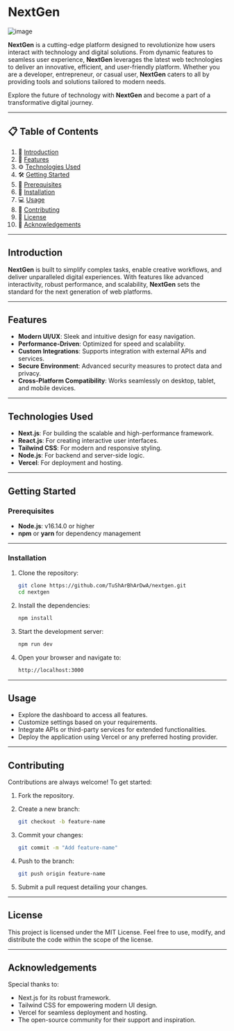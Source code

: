 # NextGen  
![image](https://github.com/user-attachments/assets/94eda9ac-9a6c-4144-811f-5fc9f4129507)


**NextGen** is a cutting-edge platform designed to revolutionize how users interact with technology and digital solutions. From dynamic features to seamless user experience, **NextGen** leverages the latest web technologies to deliver an innovative, efficient, and user-friendly platform. Whether you are a developer, entrepreneur, or casual user, **NextGen** caters to all by providing tools and solutions tailored to modern needs.

Explore the future of technology with **NextGen** and become a part of a transformative digital journey.

---

## 📋 Table of Contents

1. 🚀 [Introduction](#introduction)  
2. 🔋 [Features](#features)  
3. ⚙️ [Technologies Used](#technologies-used)  
4. 🛠️ [Getting Started](#getting-started)  
5. 📝 [Prerequisites](#prerequisites)  
6. 🔧 [Installation](#installation)  
7. 💻 [Usage](#usage)  
8. 🌟 [Contributing](#contributing)  
9. 📝 [License](#license)  
10. 🙏 [Acknowledgements](#acknowledgements)  

---

## Introduction  

**NextGen** is built to simplify complex tasks, enable creative workflows, and deliver unparalleled digital experiences. With features like advanced interactivity, robust performance, and scalability, **NextGen** sets the standard for the next generation of web platforms.  

---

## Features  

- **Modern UI/UX**: Sleek and intuitive design for easy navigation.  
- **Performance-Driven**: Optimized for speed and scalability.  
- **Custom Integrations**: Supports integration with external APIs and services.  
- **Secure Environment**: Advanced security measures to protect data and privacy.  
- **Cross-Platform Compatibility**: Works seamlessly on desktop, tablet, and mobile devices.  

---

## Technologies Used  

- **Next.js**: For building the scalable and high-performance framework.  
- **React.js**: For creating interactive user interfaces.  
- **Tailwind CSS**: For modern and responsive styling.  
- **Node.js**: For backend and server-side logic.  
- **Vercel**: For deployment and hosting.  

---

## Getting Started  

### Prerequisites  

- **Node.js**: v16.14.0 or higher  
- **npm** or **yarn** for dependency management

---

### Installation  

1. Clone the repository:  
   ```bash
   git clone https://github.com/TuShArBhArDwA/nextgen.git
   cd nextgen
2. Install the dependencies:
   ```bash
   npm install
3. Start the development server:
   ```bash
   npm run dev
4. Open your browser and navigate to:
   ```bash
   http://localhost:3000

---
## Usage
- Explore the dashboard to access all features.
- Customize settings based on your requirements.
- Integrate APIs or third-party services for extended functionalities.
- Deploy the application using Vercel or any preferred hosting provider.

---
## Contributing
Contributions are always welcome! To get started:

1. Fork the repository.

2. Create a new branch:
   ```bash
   git checkout -b feature-name
3. Commit your changes:
   ```bash
   git commit -m "Add feature-name"
4. Push to the branch:

   ```bash
   git push origin feature-name
5. Submit a pull request detailing your changes.

---
## License
This project is licensed under the MIT License. Feel free to use, modify, and distribute the code within the scope of the license.

---
## Acknowledgements
Special thanks to:

- Next.js for its robust framework.
- Tailwind CSS for empowering modern UI design.
- Vercel for seamless deployment and hosting.
- The open-source community for their support and inspiration.
